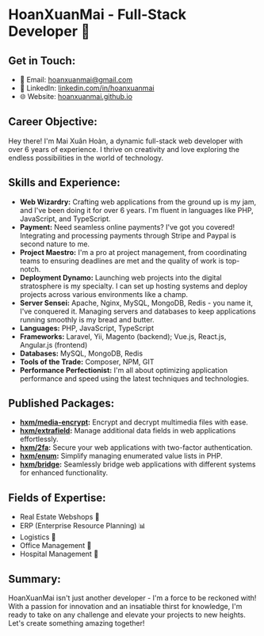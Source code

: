 # HoanXuanMai - Full-Stack Developer 🚀

## Get in Touch:
- 📧 Email: hoanxuanmai@gmail.com
- 💼 LinkedIn: [linkedin.com/in/hoanxuanmai](https://www.linkedin.com/in/hoanxuanmai/)
- 🌐 Website: [hoanxuanmai.github.io](https://hoanxuanmai.github.io/)

## Career Objective:
Hey there! I'm Mai Xuân Hoàn, a dynamic full-stack web developer with over 6 years of experience. I thrive on creativity and love exploring the endless possibilities in the world of technology.

## Skills and Experience:
- **Web Wizardry:** Crafting web applications from the ground up is my jam, and I've been doing it for over 6 years. I'm fluent in languages like PHP, JavaScript, and TypeScript.
- **Payment:** Need seamless online payments? I've got you covered! Integrating and processing payments through Stripe and Paypal is second nature to me.
- **Project Maestro:** I'm a pro at project management, from coordinating teams to ensuring deadlines are met and the quality of work is top-notch.
- **Deployment Dynamo:** Launching web projects into the digital stratosphere is my specialty. I can set up hosting systems and deploy projects across various environments like a champ.
- **Server Sensei:** Apache, Nginx, MySQL, MongoDB, Redis - you name it, I've conquered it. Managing servers and databases to keep applications running smoothly is my bread and butter.
- **Languages:** PHP, JavaScript, TypeScript
- **Frameworks:** Laravel, Yii, Magento (backend); Vue.js, React.js, Angular.js (frontend)
- **Databases:** MySQL, MongoDB, Redis
- **Tools of the Trade:** Composer, NPM, GIT
- **Performance Perfectionist:** I'm all about optimizing application performance and speed using the latest techniques and technologies.

## Published Packages:
- **[hxm/media-encrypt]([https://github.com/hoanxuanmai/media-encrypt]):** Encrypt and decrypt multimedia files with ease.
- **[hxm/extrafield]([https://github.com/hoanxuanmai/extrafield]):** Manage additional data fields in web applications effortlessly.
- **[hxm/2fa]([https://github.com/hoanxuanmai/2fa]):** Secure your web applications with two-factor authentication.
- **[hxm/enum]([https://github.com/hoanxuanmai/Enum]):** Simplify managing enumerated value lists in PHP.
- **[hxm/bridge]([https://github.com/hoanxuanmai/bridge]):** Seamlessly bridge web applications with different systems for enhanced functionality.

## Fields of Expertise:
- Real Estate Webshops 🏡
- ERP (Enterprise Resource Planning) 📊
- Logistics 🚚
- Office Management 📝
- Hospital Management 🏥

## Summary:
HoanXuanMai isn't just another developer - I'm a force to be reckoned with! With a passion for innovation and an insatiable thirst for knowledge, I'm ready to take on any challenge and elevate your projects to new heights. Let's create something amazing together!
